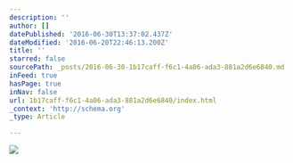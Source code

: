```yaml
---
description: ''
author: []
datePublished: '2016-06-30T13:37:02.437Z'
dateModified: '2016-06-20T22:46:13.200Z'
title: ''
starred: false
sourcePath: _posts/2016-06-30-1b17caff-f6c1-4a06-ada3-881a2d6e6840.md
inFeed: true
hasPage: true
inNav: false
url: 1b17caff-f6c1-4a06-ada3-881a2d6e6840/index.html
_context: 'http://schema.org'
_type: Article

---
```

![](https://the-grid-user-content.s3-us-west-2.amazonaws.com/318f2ff2-69fb-4453-bd36-8b537032a8a3.jpg)